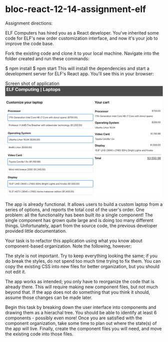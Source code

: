 # bloc-react-12-14-assignment-elf

Assignment directions:

ELF Computers has hired you as a React developer. You've inherited some code for ELF's new order customization interface, and now it's your job to improve the code base.

Fork the existing code and clone it to your local machine. Navigate into the folder created and run these commands:

$ npm install
$ npm start
This will install the dependencies and start a development server for ELF's React app. You'll see this in your browser:

Screen shot of application
<img src="images/react_thinking_6.png" alt="Screen shot of application">

The app is already functional. It allows users to build a custom laptop from a series of options, and reports the total cost of the user's order. One problem: all the functionality has been built ito a single component! The single component has grown quite large and is doing too many different things. Unfortunately, apart from the source code, the previous developer provided little documentation.

Your task is to refactor this application using what you know about component-based organization. Note the following, however:

The style is not important. Try to keep everything looking the same; if you do break the styles, do not spend too much time trying to fix them. You can copy the existing CSS into new files for better organization, but you should not edit it.

The app works as intended; you only have to reorganize the code that is already there. This will require making new component files, but not much beyond that. If the app does not do something that you think it should, assume those changes can be made later.

Begin this task by breaking down the user interface into components and drawing them as a hierachal tree. You should be able to identify at least 6 components - possibly even more! Once you are satisfied with the component organization, take some time to plan out where the state(s) of the app will live. Finally, create the component files you will need, and move the existing code into those files.
